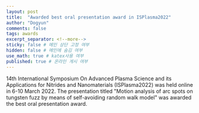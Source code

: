 ```yaml
---
layout: post
title:  "Awarded best oral presentation award in ISPlasma2022"
author: "Dogyun"
comments: false
tags: awards
excerpt_separator: <!--more-->
sticky: false # 메인 상단 고정 여부
hidden: false # 메인에 숨김 여부
use_math: true # katex사용 여부
published: true # 온라인 게시 여부
---
```


14th International Symposium On Advanced Plasma Science and its Applications for Nitrides and Nanomaterials (ISPlasma2022) was held online in 6-10 March 2022.
The presentation titled "Motion analysis of arc spots on tungsten fuzz by means of self-avoiding random walk model" was awarded the best oral presentation award.
<!-- ![certificate](){: height="640"} -->
